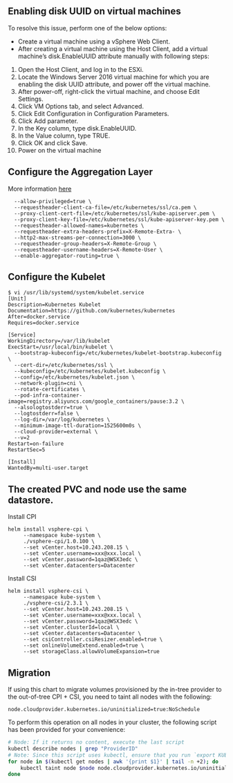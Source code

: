## Enabling disk UUID on virtual machines
To resolve this issue, perform one of the below options:
* Create a virtual machine using a vSphere Web Client.
* After creating a virtual machine using the Host Client, add a virtual machine’s disk.EnableUUID attribute manually with following steps:
1. Open the Host Client, and log in to the ESXi.
2. Locate the Windows Server 2016 virtual machine for which you are enabling the disk UUID attribute, and power off the virtual machine.
3. After power-off, right-click the virtual machine, and choose Edit Settings.
4. Click VM Options tab, and select Advanced.
5. Click Edit Configuration in Configuration Parameters.
6. Click Add parameter.
7. In the Key column, type disk.EnableUUID.
8. In the Value column, type TRUE.
9. Click OK and click Save.
10. Power on the virtual machine

## Configure the Aggregation Layer
More information [here](https://kubernetes.io/docs/tasks/extend-kubernetes/configure-aggregation-layer/)
```
  --allow-privileged=true \
  --requestheader-client-ca-file=/etc/kubernetes/ssl/ca.pem \
  --proxy-client-cert-file=/etc/kubernetes/ssl/kube-apiserver.pem \
  --proxy-client-key-file=/etc/kubernetes/ssl/kube-apiserver-key.pem \
  --requestheader-allowed-names=kubernetes \
  --requestheader-extra-headers-prefix=X-Remote-Extra- \
  --http2-max-streams-per-connection=3000 \
  --requestheader-group-headers=X-Remote-Group \
  --requestheader-username-headers=X-Remote-User \
  --enable-aggregator-routing=true \
```
## Configure the Kubelet
```
$ vi /usr/lib/systemd/system/kubelet.service
[Unit]
Description=Kubernetes Kubelet
Documentation=https://github.com/kubernetes/kubernetes
After=docker.service
Requires=docker.service

[Service]
WorkingDirectory=/var/lib/kubelet
ExecStart=/usr/local/bin/kubelet \
  --bootstrap-kubeconfig=/etc/kubernetes/kubelet-bootstrap.kubeconfig \
  --cert-dir=/etc/kubernetes/ssl \
  --kubeconfig=/etc/kubernetes/kubelet.kubeconfig \
  --config=/etc/kubernetes/kubelet.json \
  --network-plugin=cni \
  --rotate-certificates \
  --pod-infra-container-image=registry.aliyuncs.com/google_containers/pause:3.2 \
  --alsologtostderr=true \
  --logtostderr=false \
  --log-dir=/var/log/kubernetes \
  --minimum-image-ttl-duration=1525600m0s \
  --cloud-provider=external \
  --v=2
Restart=on-failure
RestartSec=5

[Install]
WantedBy=multi-user.target
```

## The created PVC and node use the same datastore.
Install CPI
``` 
helm install vsphere-cpi \
     --namespace kube-system \
     ./vsphere-cpi/1.0.100 \
     --set vCenter.host=10.243.208.15 \
     --set vCenter.username=xxx@xxx.local \
     --set vCenter.password=1qaz@WSX3edc \
     --set vCenter.datacenters=Datacenter
``` 
Install CSI
``` 
helm install vsphere-csi \
     --namespace kube-system \
     ./vsphere-csi/2.3.1 \
     --set vCenter.host=10.243.208.15 \
     --set vCenter.username=xxx@xxx.local \
     --set vCenter.password=1qaz@WSX3edc \
     --set vCenter.clusterId=local \
     --set vCenter.datacenters=Datacenter \
     --set csiController.csiResizer.enabled=true \
     --set onlineVolumeExtend.enabled=true \
     --set storageClass.allowVolumeExpansion=true
```
## Migration

If using this chart to migrate volumes provisioned by the in-tree provider to the out-of-tree CPI + CSI, you need to taint all nodes with the following:
```
node.cloudprovider.kubernetes.io/uninitialized=true:NoSchedule
```

To perform this operation on all nodes in your cluster, the following script has been provided for your convenience:
```bash
# Node: If it returns no content, execute the last script
kubectl describe nodes | grep "ProviderID"
# Note: Since this script uses kubectl, ensure that you run `export KUBECONFIG=<path-to-kubeconfig-for-cluster>` before running this script
for node in $(kubectl get nodes | awk '{print $1}' | tail -n +2); do
	kubectl taint node $node node.cloudprovider.kubernetes.io/uninitialized=true:NoSchedule
done
```